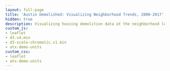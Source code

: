 ```yaml
---
layout: full-page
title: 'Austin Demolished: Visualizing Neighborhood Trends, 2000-2017'
hidden: true
description: Visualizing housing demolition data at the neighborhood level using census data and City of Austin permit data.
custom_js:
- leaflet
- d3.v4.min
- d3-scale-chromatic.v1.min
- atx-demo-units
custom_css:
- leaflet
- atx-demo-units
---
```

<div id="map"></div>  

